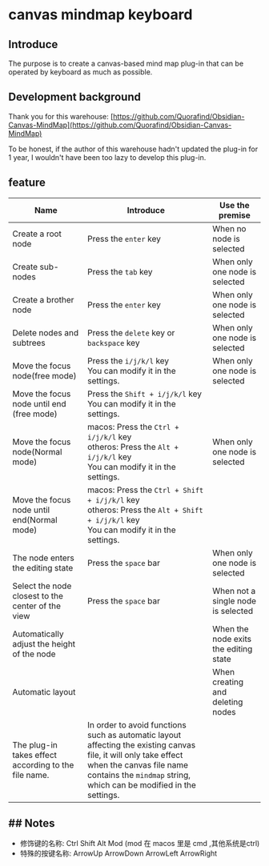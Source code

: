 # canvas mindmap keyboard
## Introduce
The purpose is to create a canvas-based mind map plug-in that can be operated by keyboard as much as possible.
## Development background
Thank you for this warehouse: [https://github.com/Quorafind/Obsidian-Canvas-MindMap](https://github.com/Quorafind/Obsidian-Canvas-MindMap)

To be honest, if the author of this warehouse hadn't updated the plug-in for 1 year, I wouldn't have been too lazy to develop this plug-in.

## feature
| Name                                                 | Introduce                                                    | Use the premise                       |
| ---------------------------------------------------- | ------------------------------------------------------------ | ------------------------------------- |
| Create a root node                                   | Press the `enter` key                                        | When no node is selected              |
| Create sub-nodes                                     | Press the `tab` key                                          | When only one node is selected        |
| Create a brother node                                | Press the `enter` key                                        | When only one node is selected        |
| Delete nodes and subtrees                            | Press the `delete` key or `backspace` key                    | When only one node is selected        |
| Move the focus node(free mode)                       | Press the `i/j/k/l` key<br />You can modify it in the settings. | When only one node is selected        |
| Move the focus node until end (free mode)            | Press the `Shift + i/j/k/l` key<br />You can modify it in the settings. |                                       |
| Move the focus node(Normal mode)                     | macos: Press the `Ctrl + i/j/k/l` key<br />otheros: Press the `Alt + i/j/k/l` key<br />You can modify it in the settings. | When only one node is selected        |
| Move the focus node until end(Normal mode)           | macos: Press the `Ctrl + Shift + i/j/k/l` key<br />otheros: Press the `Alt + Shift + i/j/k/l` key<br />You can modify it in the settings. |                                       |
| The node enters the editing state                    | Press the `space` bar                                        | When only one node is selected        |
| Select the node closest to the center of the view    | Press the `space` bar                                        | When not a single node is selected    |
| Automatically adjust the height of the node          |                                                              | When the node exits the editing state |
| Automatic layout                                     |                                                              | When creating and deleting nodes      |
| The plug-in takes effect according to the file name. | In order to avoid functions such as automatic layout affecting the existing canvas file, it will only take effect when the canvas file name contains the `mindmap` string, which can be modified in the settings. |                                       |

## ## Notes

- 修饰键的名称:  Ctrl Shift Alt Mod  (mod 在 macos 里是 cmd ,其他系统是ctrl)
- 特殊的按键名称: ArrowUp ArrowDown ArrowLeft ArrowRight
